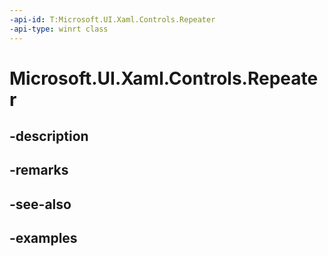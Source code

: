 ```yaml
---
-api-id: T:Microsoft.UI.Xaml.Controls.Repeater
-api-type: winrt class
---
```


<!-- Class syntax.
public class Repeater : FrameworkElement, FrameworkElement
-->

# Microsoft.UI.Xaml.Controls.Repeater

## -description

## -remarks

## -see-also

## -examples

